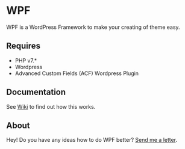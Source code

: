 # WPF
WPF is a WordPress Framework to make your creating of theme easy.

## Requires
* PHP v7.*
* Wordpress
* Advanced Custom Fields (ACF) Wordpress Plugin

## Documentation
See [Wiki](https://github.com/nikonorovsv/wpf/wiki) to find out how this works.

## About
Hey! Do you have any ideas how to do WPF better? 
[Send me a letter](mailto:nikonorovsv@gmail.com).
  
    
